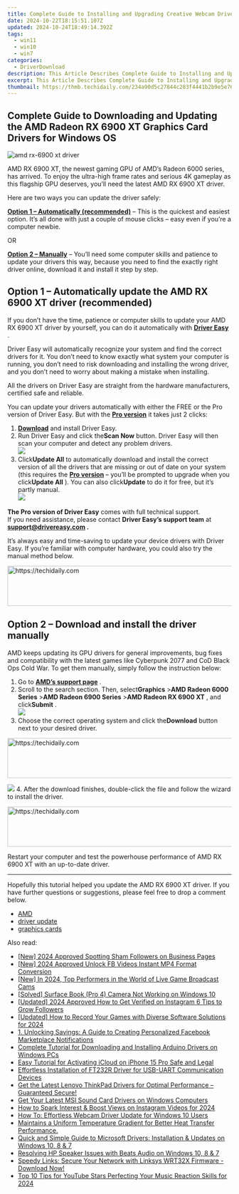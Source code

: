 ```yaml
---
title: Complete Guide to Installing and Upgrading Creative Webcam Drivers in Windows
date: 2024-10-22T18:15:51.107Z
updated: 2024-10-24T18:49:14.392Z
tags:
  - win11
  - win10
  - win7
categories:
  - DriverDownload
description: This Article Describes Complete Guide to Installing and Upgrading Creative Webcam Drivers in Windows
excerpt: This Article Describes Complete Guide to Installing and Upgrading Creative Webcam Drivers in Windows
thumbnail: https://thmb.techidaily.com/234a90d5c27844c283f4441b2b9e5e76ee9e8064b4a1ba5d5f5c1598b8d0670d.jpg
---
```


## Complete Guide to Downloading and Updating the AMD Radeon RX 6900 XT Graphics Card Drivers for Windows OS

![amd rx-6900 xt driver](https://images.drivereasy.com/wp-content/uploads/2020/12/amd-rx-6900xt-driver.jpg)

 AMD RX 6900 XT, the newest gaming GPU of AMD’s Radeon 6000 series, has arrived. To enjoy the ultra-high frame rates and serious 4K gameplay as this flagship GPU deserves, you’ll need the latest AMD RX 6900 XT driver.

Here are two ways you can update the driver safely:

**[Option 1 – Automatically (recommended)](https://www.drivereasy.com/knowledge/download-amd-rx-6900-xt-driver-for-windows-7-8-10/#option1)**  – This is the quickest and easiest option. It’s all done with just a couple of mouse clicks – easy even if you’re a computer newbie.

OR

**[Option 2 – Manually](https://tools.techidaily.com/drivereasy/download/)**  – You’ll need some computer skills and patience to update your drivers this way, because you need to find the exactly right driver online, download it and install it step by step.

## Option 1 – Automatically update the AMD RX 6900 XT driver (recommended)

 If you don’t have the time, patience or computer skills to update your AMD RX 6900 XT driver by yourself, you can do it automatically with **[Driver Easy](https://tools.techidaily.com/drivereasy/download/)**  .

 Driver Easy will automatically recognize your system and find the correct drivers for it. You don’t need to know exactly what system your computer is running, you don’t need to risk downloading and installing the wrong driver, and you don’t need to worry about making a mistake when installing.

 All the drivers on Driver Easy are straight from the hardware manufacturers, certified safe and reliable.

 You can update your drivers automatically with either the FREE or the Pro version of Driver Easy. But with the **[Pro version](https://tools.techidaily.com/drivereasy/download/)**  it takes just 2 clicks:

1. **[Download](https://tools.techidaily.com/drivereasy/download/)**  and install Driver Easy.
2. Run Driver Easy and click the**Scan Now** button. Driver Easy will then scan your computer and detect any problem drivers.  
![](https://images.drivereasy.com/wp-content/uploads/2020/12/de-1-1-2.jpg)
3. Click**Update All** to automatically download and install the correct version of all the drivers that are missing or out of date on your system (this requires the **[Pro version](https://tools.techidaily.com/drivereasy/download/)**  – you’ll be prompted to upgrade when you click**Update All** ). You can also click**Update** to do it for free, but it’s partly manual.  
![](https://images.drivereasy.com/wp-content/uploads/2020/12/de-6900xt.jpg)

**The Pro version of Driver Easy** comes with full technical support.  
 If you need assistance, please contact **Driver Easy’s support team** at **[support@drivereasy.com](https://tools.techidaily.com/drivereasy/download/) .**

 It’s always easy and time-saving to update your device drivers with Driver Easy. If you’re familiar with computer hardware, you could also try the manual method below.

<!-- affiliate ads begin -->
<a href="https://bluettieu.pxf.io/c/5597632/2141676/17091" target="_top" id="2141676">
  <img src="//a.impactradius-go.com/display-ad/17091-2141676" border="0" alt="https://techidaily.com" width="728" height="90"/>
</a>
<img height="0" width="0" src="https://bluettieu.pxf.io/i/5597632/2141676/17091" style="position:absolute;visibility:hidden;" border="0" />
<!-- affiliate ads end -->

## Option 2 – Download and install the driver manually

 AMD keeps updating its GPU drivers for general improvements, bug fixes and compatibility with the latest games like Cyberpunk 2077 and CoD Black Ops Cold War. To get them manually, simply follow the instruction below:

1. Go to **[AMD’s support page](https://www.amd.com/en/support)**  .
2. Scroll to the search section. Then, select**Graphics** \>**AMD Radeon 6000 Series** \>**AMD Radeon 6900 Series** \>**AMD Radeon RX 6900 XT** , and click**Submit** .  
![](https://images.drivereasy.com/wp-content/uploads/2020/12/amd-6900xt-1.jpg)
3. Choose the correct operating system and click the**Download** button next to your desired driver.  

<!-- affiliate ads begin -->
<a href="https://ephamedtechinc.pxf.io/c/5597632/2136622/26400" target="_top" id="2136622">
  <img src="//a.impactradius-go.com/display-ad/26400-2136622" border="0" alt="https://techidaily.com" width="728" height="90"/>
</a>
<img height="0" width="0" src="https://ephamedtechinc.pxf.io/i/5597632/2136622/26400" style="position:absolute;visibility:hidden;" border="0" />
<!-- affiliate ads end -->

![](https://images.drivereasy.com/wp-content/uploads/2020/12/amd-6900xt-2.jpg)
4. After the download finishes, double-click the file and follow the wizard to install the driver.

<!-- affiliate ads begin -->
<a href="https://aidotcom.pxf.io/c/5597632/2134501/19576" target="_top" id="2134501">
  <img src="//a.impactradius-go.com/display-ad/19576-2134501" border="0" alt="https://techidaily.com" width="640" height="90"/>
</a>
<img height="0" width="0" src="https://aidotcom.pxf.io/i/5597632/2134501/19576" style="position:absolute;visibility:hidden;" border="0" />
<!-- affiliate ads end -->

 Restart your computer and test the powerhouse performance of AMD RX 6900 XT with an up-to-date driver.

---

 Hopefully this tutorial helped you update the AMD RX 6900 XT driver. If you have further questions or suggestions, please feel free to drop a comment below.

* [AMD](https://tools.techidaily.com/drivereasy/download/)
* [driver update](https://tools.techidaily.com/drivereasy/download/)
* [graphics cards](https://tools.techidaily.com/drivereasy/download/)

<ins class="adsbygoogle"
     style="display:block"
     data-ad-format="autorelaxed"
     data-ad-client="ca-pub-7571918770474297"
     data-ad-slot="1223367746"></ins>

<ins class="adsbygoogle"
     style="display:block"
     data-ad-client="ca-pub-7571918770474297"
     data-ad-slot="8358498916"
     data-ad-format="auto"
     data-full-width-responsive="true"></ins>

<span class="atpl-alsoreadstyle">Also read:</span>
<div><ul>
<li><a href="https://facebook-videos.techidaily.com/new-2024-approved-spotting-sham-followers-on-business-pages/"><u>[New] 2024 Approved Spotting Sham Followers on Business Pages</u></a></li>
<li><a href="https://facebook-video-content.techidaily.com/new-2024-approved-unlock-fb-videos-instant-mp4-format-conversion/"><u>[New] 2024 Approved Unlock FB Videos Instant MP4 Format Conversion</u></a></li>
<li><a href="https://desktop-recording.techidaily.com/new-in-2024-top-performers-in-the-world-of-live-game-broadcast-cams/"><u>[New] In 2024, Top Performers in the World of Live Game Broadcast Cams</u></a></li>
<li><a href="https://win-howtos.techidaily.com/solved-surface-book-pro-4-camera-not-working-on-windows-10/"><u>[Solved] Surface Book (Pro 4) Camera Not Working on Windows 10</u></a></li>
<li><a href="https://instagram-videos.techidaily.com/updated-2024-approved-how-to-get-verified-on-instagram-6-tips-to-grow-followers/"><u>[Updated] 2024 Approved How to Get Verified on Instagram 6 Tips to Grow Followers</u></a></li>
<li><a href="https://remote-screen-capture.techidaily.com/updated-how-to-record-your-games-with-diverse-software-solutions-for-2024/"><u>[Updated] How to Record Your Games with Diverse Software Solutions for 2024</u></a></li>
<li><a href="https://tech-recovery.techidaily.com/1-unlocking-savings-a-guide-to-creating-personalized-facebook-marketplace-notifications/"><u>1. Unlocking Savings: A Guide to Creating Personalized Facebook Marketplace Notifications</u></a></li>
<li><a href="https://driver-download.techidaily.com/complete-tutorial-for-downloading-and-installing-arduino-drivers-on-windows-pcs/"><u>Complete Tutorial for Downloading and Installing Arduino Drivers on Windows PCs</u></a></li>
<li><a href="https://activate-lock.techidaily.com/easy-tutorial-for-activating-icloud-on-iphone-15-pro-safe-and-legal-by-drfone-ios/"><u>Easy Tutorial for Activating iCloud on iPhone 15 Pro Safe and Legal</u></a></li>
<li><a href="https://driver-download.techidaily.com/effortless-installation-of-ft232r-driver-for-usb-uart-communication-devices/"><u>Effortless Installation of FT232R Driver for USB-UART Communication Devices</u></a></li>
<li><a href="https://driver-download.techidaily.com/get-the-latest-lenovo-thinkpad-drivers-for-optimal-performance-guaranteed-secure/"><u>Get the Latest Lenovo ThinkPad Drivers for Optimal Performance – Guaranteed Secure!</u></a></li>
<li><a href="https://driver-download.techidaily.com/get-your-latest-msi-sound-card-drivers-on-windows-computers/"><u>Get Your Latest MSI Sound Card Drivers on Windows Computers</u></a></li>
<li><a href="https://instagram-video-files.techidaily.com/how-to-spark-interest-and-boost-views-on-instagram-videos-for-2024/"><u>How to Spark Interest & Boost Views on Instagram Videos for 2024</u></a></li>
<li><a href="https://driver-download.techidaily.com/how-to-effortless-webcam-driver-update-for-windows-10-users/"><u>How To: Effortless Webcam Driver Update for Windows 10 Users</u></a></li>
<li><a href="https://driver-download.techidaily.com/maintains-a-uniform-temperature-gradient-for-better-heat-transfer-performance/"><u>Maintains a Uniform Temperature Gradient for Better Heat Transfer Performance.</u></a></li>
<li><a href="https://driver-download.techidaily.com/quick-and-simple-guide-to-microsoft-drivers-installation-and-updates-on-windows-10-8-and-7/"><u>Quick and Simple Guide to Microsoft Drivers: Installation & Updates on Windows 10, 8 & 7</u></a></li>
<li><a href="https://driver-download.techidaily.com/resolving-hp-speaker-issues-with-beats-audio-on-windows-10-8-and-7/"><u>Resolving HP Speaker Issues with Beats Audio on Windows 10, 8 & 7</u></a></li>
<li><a href="https://driver-download.techidaily.com/1722957482635-speedy-links-secure-your-network-with-linksys-wrt32x-firmware-download-now/"><u>Speedy Links: Secure Your Network with Linksys WRT32X Firmware - Download Now!</u></a></li>
<li><a href="https://youtube-web.techidaily.com/0-tips-for-youtube-stars-perfecting-your-music-reaction-skills-for-2024/"><u>Top 10 Tips for YouTube Stars Perfecting Your Music Reaction Skills for 2024</u></a></li>
</ul></div>

